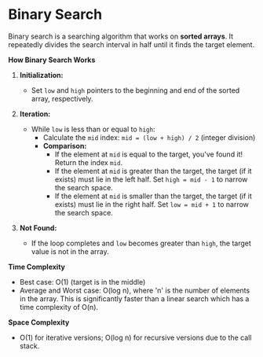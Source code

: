 # Binary Search

Binary search is a searching algorithm that works on **sorted arrays**. It repeatedly divides the search interval in half until it finds the target element.

**How Binary Search Works**

1. **Initialization:**

   - Set `low` and `high` pointers to the beginning and end of the sorted array, respectively.

2. **Iteration:**

   - While `low` is less than or equal to `high`:
     - Calculate the `mid` index: `mid = (low + high) / 2` (integer division)
     - **Comparison:**
       - If the element at `mid` is equal to the target, you've found it! Return the index `mid`.
       - If the element at `mid` is greater than the target, the target (if it exists) must lie in the left half. Set `high = mid - 1` to narrow the search space.
       - If the element at `mid` is smaller than the target, the target (if it exists) must lie in the right half. Set `low = mid + 1` to narrow the search space.

3. **Not Found:**
   - If the loop completes and `low` becomes greater than `high`, the target value is not in the array.

**Time Complexity**

- Best case: O(1) (target is in the middle)
- Average and Worst case: O(log n), where 'n' is the number of elements in the array. This is significantly faster than a linear search which has a time complexity of O(n).

**Space Complexity**

- O(1) for iterative versions; O(log n) for recursive versions due to the call stack.
